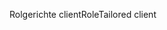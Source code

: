 <span data-ttu-id="58a09-101">Rolgerichte client</span><span class="sxs-lookup"><span data-stu-id="58a09-101">RoleTailored client</span></span>